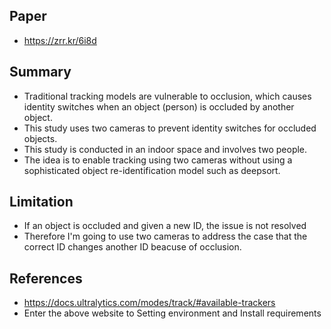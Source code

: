 ## Paper
- https://zrr.kr/6i8d

## Summary
- Traditional tracking models are vulnerable to occlusion, which causes identity switches when an object (person) is occluded by another object.
- This study uses two cameras to prevent identity switches for occluded objects.
- This study is conducted in an indoor space and involves two people.
- The idea is to enable tracking using two cameras without using a sophisticated object re-identification model such as deepsort.

## Limitation
- If an object is occluded and given a new ID, the issue is not resolved
- Therefore I'm going to use two cameras to address the case that the correct ID changes another ID beacuse of occlusion.

## References
- https://docs.ultralytics.com/modes/track/#available-trackers
- Enter the above website to Setting environment and Install requirements
